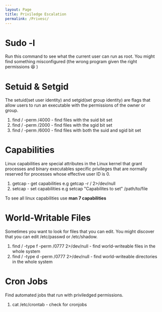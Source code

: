 ```yaml
---
layout: Page
title: Priviledge Escalation
permalink: /Privesc/
---
```


# Sudo -l
Run this command to see what the current user can run as root. You might find something misconfigured (the wrong program given the right permissions :laughing: )

# Setuid & Setgid
The setuid(set user identity) and setgid(set group identity) are flags that allow users to run an executable with the permissions of the owner or group.

1. find / -perm /4000 - find files with the suid bit set
2. find / -perm /2000 - find files with the sgid bit set
3. find / -perm /6000 - find files with both the suid and sgid bit set

# Capabilities
Linux capabilities are special attributes in the Linux kernel that grant processes and binary executables specific privileges that are normally reserved for processes whose effective user ID is 0.

1. getcap - get capabilities e.g getcap -r / 2>/dev/null
2. setcap - set capabilities e.g setcap "Capabilites to set" /path/to/file

To see all linux capabilities use **man 7 capabilities**

# World-Writable Files
Sometimes you want to look for files that you can edit. You might discover that you can edit /etc/passwd or /etc/shadow.

1. find / -type f -perm /0777 2>/dev/null - find world-writeable files in the whole system
2. find / -type d -perm /0777 2>/dev/null - find world-writeable directories in the whole system

# Cron Jobs
Find automated jobs that run with priviledged permissions.

1. cat /etc/crontab - check for cronjobs
